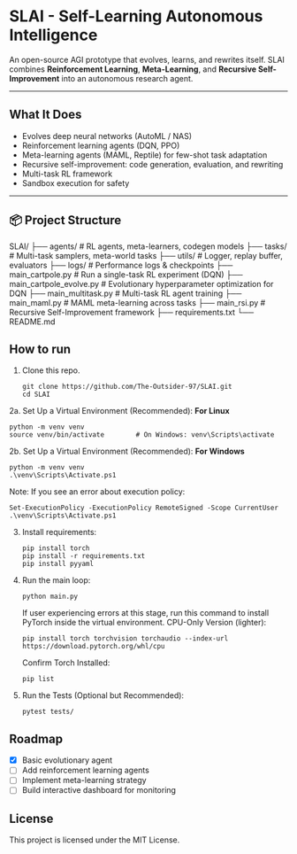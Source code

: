 # SLAI - Self-Learning Autonomous Intelligence

An open-source AGI prototype that evolves, learns, and rewrites itself.
SLAI combines **Reinforcement Learning**, **Meta-Learning**, and **Recursive Self-Improvement** into an autonomous research agent.

---

## What It Does
- Evolves deep neural networks (AutoML / NAS)  
- Reinforcement learning agents (DQN, PPO)  
- Meta-learning agents (MAML, Reptile) for few-shot task adaptation  
- Recursive self-improvement: code generation, evaluation, and rewriting  
- Multi-task RL framework  
- Sandbox execution for safety  

---

## 📦 Project Structure

SLAI/ ├── agents/ # RL agents, meta-learners, codegen models ├── tasks/ # Multi-task samplers, meta-world tasks ├── utils/ # Logger, replay buffer, evaluators ├── logs/ # Performance logs & checkpoints ├── main_cartpole.py # Run a single-task RL experiment (DQN) ├── main_cartpole_evolve.py # Evolutionary hyperparameter optimization for DQN ├── main_multitask.py # Multi-task RL agent training ├── main_maml.py # MAML meta-learning across tasks ├── main_rsi.py # Recursive Self-Improvement framework ├── requirements.txt └── README.md

## How to run
1. Clone this repo.
   ```console
   git clone https://github.com/The-Outsider-97/SLAI.git
   cd SLAI
   ```
2a. Set Up a Virtual Environment (Recommended): **For Linux**
   ```console
   python -m venv venv
   source venv/bin/activate        # On Windows: venv\Scripts\activate
   ```
2b. Set Up a Virtual Environment (Recommended): **For Windows**
   ```console
   python -m venv venv
   .\venv\Scripts\Activate.ps1
   ```
   Note: If you see an error about execution policy:
   ```console
   Set-ExecutionPolicy -ExecutionPolicy RemoteSigned -Scope CurrentUser
   .\venv\Scripts\Activate.ps1
   ```
3. Install requirements:
   ```console
   pip install torch
   pip install -r requirements.txt
   pip install pyyaml
   ```
4. Run the main loop:
   ```console
   python main.py
   ```

   If user experiencing errors at this stage, run this command to install PyTorch inside the virtual environment.
   CPU-Only Version (lighter):
   ```console
   pip install torch torchvision torchaudio --index-url https://download.pytorch.org/whl/cpu
   ```

   Confirm Torch Installed:
   ```console
   pip list
   ```
   
6. Run the Tests (Optional but Recommended):
   ```console
   pytest tests/
   ```

## Roadmap
- [x] Basic evolutionary agent
- [ ] Add reinforcement learning agents
- [ ] Implement meta-learning strategy
- [ ] Build interactive dashboard for monitoring

## License
This project is licensed under the MIT License.
